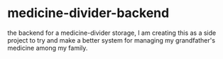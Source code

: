 # medicine-divider-backend
the backend for a medicine-divider storage, I am creating this as a side project to try and make a better system for managing my grandfather's medicine among my family.
